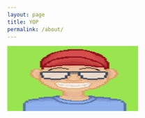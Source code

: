 ```yaml
---
layout: page
title: YOP
permalink: /about/
---
```

<a href="about.html">
    <img src="/images/jdg.png"
    width="300" height="150"
    alt="texto alternativo de la imagen" />
</a>

